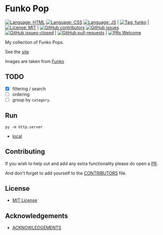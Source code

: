 # Funko Pop

[![Language: HTML](https://img.shields.io/badge/language-html-purple.svg)](https://www.w3.org/html/)
[![Language: CSS](https://img.shields.io/badge/language-css-purple.svg)](https://www.w3.org/Style/CSS/)
[![Language: JS](https://img.shields.io/badge/language-javascript-purple.svg)](https://developer.mozilla.org/en-US/docs/Web/JavaScript)
|
[![Tag: funko](https://img.shields.io/badge/tag-funko-blue.svg)](https://www.funko.com/)
|
[![License: MIT](https://img.shields.io/badge/License-MIT-lightgrey.svg)](https://opensource.org/licenses/MIT) | [![GitHub contributors](https://img.shields.io/github/contributors/AlexHedley/funkopop.svg)](https://GitHub.com/AlexHedley/funkopop/graphs/contributors/)
[![GitHub issues](https://img.shields.io/github/issues/AlexHedley/funkopop.svg)](https://GitHub.com/AlexHedley/funkopop/issues/)
[![GitHub issues-closed](https://img.shields.io/github/issues-closed/AlexHedley/funkopop.svg)](https://GitHub.com/AlexHedley/funkopop/issues?q=is%3Aissue+is%3Aclosed) | [![GitHub pull-requests](https://img.shields.io/github/issues-pr/AlexHedley/funkopop.svg)](https://GitHub.com/AlexHedley/funkopop/pull/) | [![PRs Welcome](https://img.shields.io/badge/PRs-welcome-brightgreen.svg?style=flat-square)](http://makeapullrequest.com)

My collection of Funko Pops.

See the [site](https://alexhedley.github.io/funkopop/)

Images are taken from [Funko](https://www.funko.com/)

## TODO

- [x] filtering / search
- [ ] ordering
- [ ] group by `category`.

## Run

`py -m http.server`

- [local](http://localhost:8000/)

## Contributing

If you wish to help out and add any extra functionality please do open a [PR](https://github.com/AlexHedley/funkopop/pulls).

And don't forget to add yourself to the [CONTRIBUTORS](CONTRIBUTORS.md) file.

## License

- [MIT License](LICENSE)

## Acknowledgements

- [ACKNOWLEDGEMENTS](ACKNOWLEDGEMENTS.md)